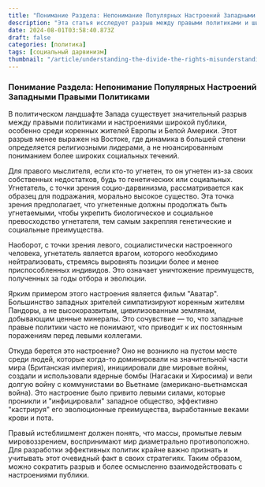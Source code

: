 ```yaml
---
title: "Понимание Раздела: Непонимание Популярных Настроений Западными Правыми Политиками"
description: "Эта статья исследует разрыв между правыми политиками и широкой публикой на Западе, подчеркивая, как левое идеологическое влияние изменило популярные настроения против традиционных социо-дарвинистских взглядов."
date: 2024-08-01T03:58:40.873Z
draft: false
categories: [политика]
tags: [социальный дарвинизм]
thumbnail: "/article/understanding-the-divide-the-rights-misunderstanding-of-popular-sentiments-in-the-west/thumb.png"
---
```


### Понимание Раздела: Непонимание Популярных Настроений Западными Правыми Политиками

В политическом ландшафте Запада существует значительный разрыв между правыми политиками и настроениями широкой публики, особенно среди коренных жителей Европы и Белой Америки. Этот разрыв менее выражен на Востоке, где динамика в большей степени определяется религиозными лидерами, а не нюансированным пониманием более широких социальных течений.

Для правого мыслителя, если кто-то угнетен, то он угнетен из-за своих собственных недостатков, будь то генетических или социальных. Угнетатель, с точки зрения социо-дарвинизма, рассматривается как образец для подражания, морально высокое существо. Эта точка зрения предполагает, что угнетенные должны продолжать быть угнетаемыми, чтобы укрепить биологическое и социальное превосходство угнетателя, тем самым закрепляя генетические и социальные преимущества.

Наоборот, с точки зрения левого, социалистически настроенного человека, угнетатель является врагом, которого необходимо нейтрализовать, стремясь выровнять позиции более и менее приспособленных индивидов. Это означает уничтожение преимуществ, полученных за годы отбора и эволюции.

Ярким примером этого настроения является фильм "Аватар". Большинство западных зрителей симпатизируют коренным жителям Пандоры, а не высокоразвитым, цивилизованным землянам, добывающим ценные минералы. Это сочувствие — то, что западные правые политики часто не понимают, что приводит к их постоянным поражениям перед левыми коллегами.

Откуда берется это настроение? Оно не возникло на пустом месте среди людей, которые когда-то доминировали на значительной части мира (Британская империя), инициировали две мировые войны, создали и использовали ядерные бомбы (Нагасаки и Хиросима) и вели долгую войну с коммунистами во Вьетнаме (американо-вьетнамская война). Это настроение было привито левыми силами, которые проникли и "инфицировали" западное общество, эффективно "кастрируя" его эволюционные преимущества, выработанные веками крови и пота.

Правый истеблишмент должен понять, что массы, промытые левым мировоззрением, воспринимают мир диаметрально противоположно. Для разработки эффективных политик крайне важно признать и учитывать этот очевидный факт в своих стратегиях. Таким образом, можно сократить разрыв и более осмысленно взаимодействовать с настроениями публики.
